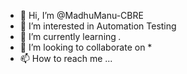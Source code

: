 - 👋 Hi, I’m @MadhuManu-CBRE
- 👀 I’m interested in Automation Testing
- 🌱 I’m currently learning *.*
- 💞️ I’m looking to collaborate on *
- 📫 How to reach me ...

<!---
MadhuManu-CBRE/MadhuManu-CBRE is a ✨ special ✨ repository because its `README.md` (this file) appears on your GitHub profile.
You can click the Preview link to take a look at your changes.
--->
